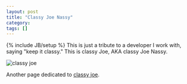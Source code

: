 ```yaml
---
layout: post
title: "Classy Joe Nassy"
category:
tags: []
---
```

{% include JB/setup %}
This is just a tribute to a developer I work with, saying "keep it classy." This is classy Joe, AKA classy Joe Nassy.

<img alt="classy joe" src="https://s3.amazonaws.com/wastedbrains/classy-joe.png">

Another page dedicated to [classy joe](http://wastedbrains.com/post/38067591408/classy-joe).